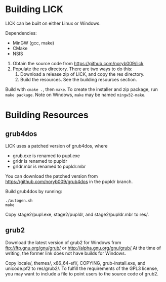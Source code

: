 # Building LICK

LICK can be built on either Linux or Windows.

Dependencies:
- MinGW (gcc, make)
- CMake
- NSIS

1. Obtain the source code from https://github.com/noryb009/lick
2. Populate the res directory. There are two ways to do this:
    1. Download a release zip of LICK, and copy the res directory.
    2. Build the resources. See the building resources section.

Build with `cmake .`, then `make`. To create the installer and zip package, run
`make package`. Note on Windows, `make` may be named `mingw32-make`.

# Building Resources
## grub4dos
LICK uses a patched version of grub4dos, where
- grub.exe is renamed to pupl.exe
- grldr is renamed to pupldr
- grldr.mbr is renamed to pupldr.mbr

You can download the patched version from https://github.com/noryb009/grub4dos
in the pupldr branch.

Build grub4dos by running:

```
./autogen.sh
make
```

Copy stage2/pupl.exe, stage2/pupldr, and stage2/pupldr.mbr to res/.

## grub2
Download the latest version of grub2 for Windows from
ftp://ftp.gnu.org/gnu/grub/ or http://alpha.gnu.org/gnu/grub/
At the time of writing, the former link does not have builds for Windows.

Copy locale/, themes/, x86_64-efi/, COPYING, grub-install.exe, and unicode.pf2
to res/grub2/. To fulfill the requirements of the GPL3 license, you may want
to include a file to point users to the source code of grub2.
